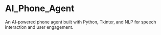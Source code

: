 # AI_Phone_Agent
An AI-powered phone agent built with Python, Tkinter, and NLP for speech interaction and user engagement.
